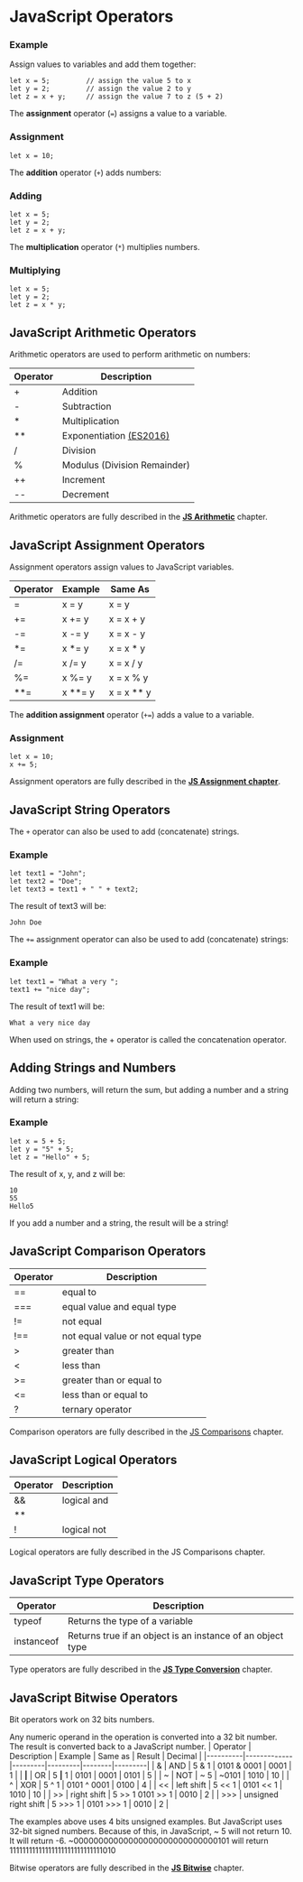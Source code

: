 # JavaScript Operators

### Example
Assign values to variables and add them together:
```
let x = 5;         // assign the value 5 to x
let y = 2;         // assign the value 2 to y
let z = x + y;     // assign the value 7 to z (5 + 2)
```

The **assignment** operator (`=`) assigns a value to a variable.

### Assignment
```
let x = 10;
```

The **addition** operator (`+`) adds numbers:

### Adding
```
let x = 5;
let y = 2;
let z = x + y;
```

The **multiplication** operator (`*`) multiplies numbers.

### Multiplying
```
let x = 5;
let y = 2;
let z = x * y;
```


## JavaScript Arithmetic Operators
Arithmetic operators are used to perform arithmetic on numbers:

| **Operator** | **Description** |
|--------------|-----------------|
| +	| Addition |
| - |Subtraction |
| *	| Multiplication |
| ** | Exponentiation [(ES2016)](https://www.w3schools.com/js/js_2016.asp) |
| / |Division |
| %	| Modulus (Division Remainder) |
| ++ | Increment |
| -- | Decrement |

Arithmetic operators are fully described in the [**JS Arithmetic**](https://www.w3schools.com/js/js_arithmetic.asp) chapter.

## JavaScript Assignment Operators
Assignment operators assign values to JavaScript variables.

| **Operator**	| **Example** | **Same As** |
|---------------|-------------|-------------|
| =	| x = y | x = y |
| += | x += y | x = x + y |
| -= | x -= y | x = x - y |
| *= | x *= y | x = x * y |
| /= | x /= y | x = x / y |
| %= | x %= y | x = x % y |
| **= | x **= y | x = x ** y |

The **addition assignment** operator (`+=`) adds a value to a variable.

### Assignment
```
let x = 10;
x += 5;
```

Assignment operators are fully described in the [**JS Assignment chapter**](https://www.w3schools.com/js/js_assignment.asp).


## JavaScript String Operators
The `+` operator can also be used to add (concatenate) strings.

### Example
```
let text1 = "John";
let text2 = "Doe";
let text3 = text1 + " " + text2;
```

The result of text3 will be:
```
John Doe
```

The `+=` assignment operator can also be used to add (concatenate) strings:

### Example
```
let text1 = "What a very ";
text1 += "nice day";
```

The result of text1 will be:
```
What a very nice day
```

When used on strings, the + operator is called the concatenation operator.

## Adding Strings and Numbers
Adding two numbers, will return the sum, but adding a number and a string will return a string:

### Example
```
let x = 5 + 5;
let y = "5" + 5;
let z = "Hello" + 5;
```

The result of x, y, and z will be:
```
10
55
Hello5
```

If you add a number and a string, the result will be a string!


## JavaScript Comparison Operators

| **Operator** | **Description** |
|--------------|-----------------|
| == | equal to |
| === | equal value and equal type |
| != | not equal |
| !== | not equal value or not equal type |
| >	| greater than |
| <	| less than |
| >= | greater than or equal to |
| <= | less than or equal to |
| ?	| ternary operator |

Comparison operators are fully described in the [JS Comparisons](https://www.w3schools.com/js/js_comparisons.asp) chapter.


## JavaScript Logical Operators
| **Operator**	| **Description** |
|---------------|-----------------|
| && | logical and |
| **||** | logical or |
| !	| logical not |

Logical operators are fully described in the JS Comparisons chapter.

## JavaScript Type Operators
| **Operator**	| **Description** |
|---------------|-----------------|
| typeof | Returns the type of a variable |
| instanceof | Returns true if an object is an instance of an object type |

Type operators are fully described in the [**JS Type Conversion**](https://www.w3schools.com/js/js_type_conversion.asp) chapter.


## JavaScript Bitwise Operators
Bit operators work on 32 bits numbers.

Any numeric operand in the operation is converted into a 32 bit number. The result is converted back to a JavaScript number.
| Operator | Description | Example | Same as | Result | Decimal |
|----------|-------------|---------|---------|--------|---------|
| &	| AND | 5 & 1 | 0101 & 0001	| 0001 | 1 |
| **|**	| OR | 5 **|** 1 | 0101 | 0001 | 0101 | 5 |
| ~ | NOT	| ~ 5 | ~0101 | 1010 | 10 |
| ^	| XOR | 5 ^ 1 | 0101 ^ 0001	| 0100 | 4 |
| << | left shift | 5 << 1 | 0101 << 1	| 1010 | 10 |
| >> | right shift | 5 >> 1	0101 >> 1 | 0010 | 2 |
| >>> | unsigned right shift | 5 >>> 1	| 0101 >>> 1 | 0010 | 2 |

The examples above uses 4 bits unsigned examples. But JavaScript uses 32-bit signed numbers.
Because of this, in JavaScript, ~ 5 will not return 10. It will return -6.
~00000000000000000000000000000101 will return 11111111111111111111111111111010

Bitwise operators are fully described in the [**JS Bitwise**](https://www.w3schools.com/js/js_bitwise.asp) chapter.